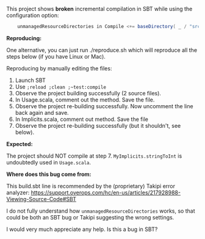 
This project shows **broken** incremental compilation in SBT while using the configuration option:

```scala
    unmanagedResourceDirectories in Compile <+= baseDirectory( _ / "src/main/scala" )
```

**Reproducing:**

One alternative, you can just run ./reproduce.sh which will reproduce all the steps below (if you have Linux or Mac).

Reproducing by manually editing the files:

1. Launch SBT
2. Use `;reload ;clean ;~test:compile`
3. Observe the project building successfully (2 source files).
4. In Usage.scala, comment out the method. Save the file.
5. Observe the project re-building successfully. Now uncomment the line back again and save.
6. In Implicits.scala, comment out method. Save the file
7. Observe the project re-building successfully (but it shouldn't, see below).

**Expected:**

The project should NOT compile at step 7. `MyImplicits.stringToInt` is undoubtedly used in `Usage.scala`.

**Where does this bug come from:**

This build.sbt line is recommended by the (proprietary) Takipi error analyzer: https://support.overops.com/hc/en-us/articles/217928988-Viewing-Source-Code#SBT

I do not fully understand how `unmanagedResourceDirectories` works, so that could be both an SBT bug or Takipi suggesting the wrong settings.

I would very much appreciate any help. Is this a bug in SBT?
